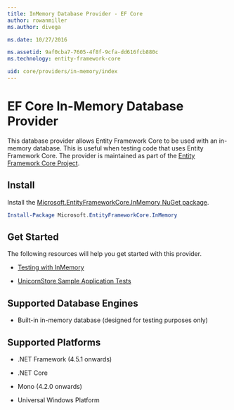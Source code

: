 ```yaml
---
title: InMemory Database Provider - EF Core
author: rowanmiller
ms.author: divega

ms.date: 10/27/2016

ms.assetid: 9af0cba7-7605-4f8f-9cfa-dd616fcb880c
ms.technology: entity-framework-core

uid: core/providers/in-memory/index
---
```

# EF Core In-Memory Database Provider

This database provider allows Entity Framework Core to be used with an in-memory database. This is useful when testing code that uses Entity Framework Core. The provider is maintained as part of the [Entity Framework Core Project](https://github.com/aspnet/EntityFrameworkCore).

## Install

Install the [Microsoft.EntityFrameworkCore.InMemory NuGet package](https://www.nuget.org/packages/Microsoft.EntityFrameworkCore.InMemory/).

``` powershell
Install-Package Microsoft.EntityFrameworkCore.InMemory
```

## Get Started

The following resources will help you get started with this provider.
* [Testing with InMemory](../../miscellaneous/testing/in-memory.md)

* [UnicornStore Sample Application Tests](https://github.com/rowanmiller/UnicornStore/blob/master/UnicornStore/src/UnicornStore.Tests/Controllers/ShippingControllerTests.cs)

## Supported Database Engines

* Built-in in-memory database (designed for testing purposes only)

## Supported Platforms

* .NET Framework (4.5.1 onwards)

* .NET Core

* Mono (4.2.0 onwards)

* Universal Windows Platform

